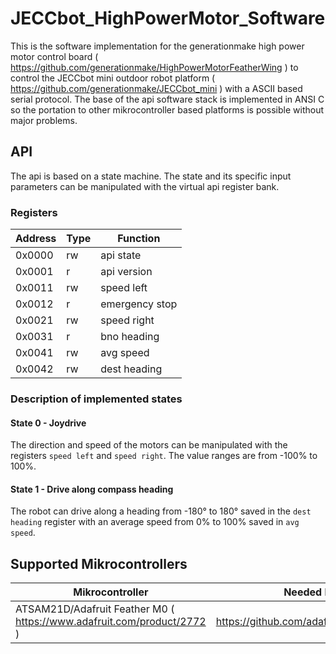# JECCbot_HighPowerMotor_Software
This is the software implementation for the generationmake high power motor control board ( https://github.com/generationmake/HighPowerMotorFeatherWing ) to control the JECCbot mini  outdoor robot platform ( https://github.com/generationmake/JECCbot_mini ) with a ASCII based serial protocol. The base of the api software stack is implemented in ANSI C so the portation to other mikrocontroller based platforms is possible without major problems.

## API

The api is based on a state machine. The state and its specific input parameters can be manipulated with the virtual api register bank.

### Registers

| Address | Type | Function       |
| ------- | ---- | -------------- |
| 0x0000  | rw   | api state      |
| 0x0001  | r    | api version    |
| 0x0011  | rw   | speed left     |
| 0x0012  | r    | emergency stop |
| 0x0021  | rw   | speed right    |
| 0x0031  | r    | bno heading    |
| 0x0041  | rw   | avg speed      |
| 0x0042  | rw   | dest heading   |

### Description of implemented states

#### State 0 - Joydrive

The direction and speed of the motors can be manipulated with the registers ```speed left``` and ```speed right```. The value ranges are from -100% to 100%.

#### State 1 - Drive along compass heading

The robot can drive along a heading from -180° to 180° saved in the ```dest heading``` register with an average speed from 0% to 100% saved in ```avg speed```.

## Supported Mikrocontrollers

| Mikrocontroller | Needed Libraries |
| --------------- | ---------------- |
| ATSAM21D/Adafruit Feather M0 ( https://www.adafruit.com/product/2772 ) | https://github.com/adafruit/Adafruit_ADS1X15 |
